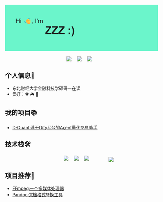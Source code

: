 <!--
<p align="center">
<a href="https://tools.bugdesigner.cn/" target="_blank"><img align=center src="https://img.shields.io/badge/卡片徽章生成器-%2303a9f4?style=flat"/></a>&emsp;
<a href="https://game.bugdesigner.cn/" target="_blank"><img align=center src="https://img.shields.io/badge/AI五子棋-%2303a9f4?style=flat"/></a>&emsp;
<a href="https://www.querytransport.cn/" target="_blank"><img  align=center src="https://img.shields.io/badge/物流管理系统-%2303a9f4?style=flat"/></a>&emsp;
</p>
-->
[![MasterHead](header.png)](https://github.com/aixzzzright)
<!-- 个人资料 -->
<p align="center"> 
<a href="https://space.bilibili.com/110493053" target="_blank"><img align="center" src="https://img.shields.io/badge/Bilibili-B站-%23df1a7c?style=flat"/></a>&emsp;
<a href="https://music.163.com/#/playlist?id=640216180" target="_blank"><img align="center"  src="https://img.shields.io/badge/网易云-歌单-red?style=flat"/></a>&emsp;
<a href="https://steamcommunity.com/profiles/76561198218738297" target="_blank"><img align="center"  src="https://img.shields.io/badge/Steam-社区-blue?style=flat"/></a>&emsp;
</p>

## 个人信息👤    
- 东北财经大学金融科技学硕研一在读
- 爱好：⚽ 🎮 📖

## 我的项目📚
- [D-Quant:基于Dify平台的Agent量化交易助手](https://github.com/aixzzzright/D-Quant)


## 技术栈🛠️
<p align="center">
      &emsp;&emsp;&emsp;
      <!-- 后端和数据库 -->
      <a href=""><img src="https://img.shields.io/badge/R-ED8B00?style=flat-square&logo=R&logoColor=white" ></a>&emsp;
      <a href=""><img src="https://img.shields.io/badge/Python-14354C?style=flat-square&logo=python&logoColor=white" ></a>&emsp;
      <a href=""><img src="https://img.shields.io/badge/MySQL-00000F?style=flat-square&logo=mysql&logoColor=white" ></a>&emsp;
&emsp;&emsp;&emsp;
<img height="160px" align="center" src="https://github-readme-stats.vercel.app/api?username=aixzzzright&locale=cn&line_height=21&show_icons=true&theme=&rank_icon=default&include_all_commits=true&custom_title=Github漫游数据"/>

## 项目推荐🫰
- [FFmpeg:一个多媒体处理器](https://github.com/FFmpeg/FFmpeg)
- [Pandoc:文档格式转换工具](https://github.com/jgm/pandoc)
